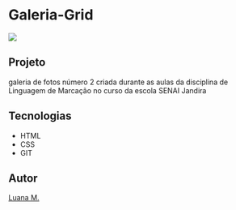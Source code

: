 # Galeria-Grid

![](./preview.png)

## Projeto 
galeria de fotos número 2 criada durante as aulas da disciplina de Linguagem de Marcação no curso da escola SENAI Jandira

## Tecnologias 
* HTML
* CSS
* GIT

## Autor
[Luana M.](https://www.linkedin.com/in/luana-mariana-a78a1b30b/)